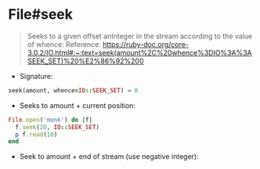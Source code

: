 # File#seek

> Seeks to a given offset anInteger in the stream according to the value of whence:
> Reference: https://ruby-doc.org/core-3.0.2/IO.html#:~:text=seek(amount%2C%20whence%3DIO%3A%3ASEEK_SET)%20%E2%86%92%200

- Signature:
```ruby
seek(amount, whence=IO::SEEK_SET) → 0
```

- Seeks to amount + current position:
```ruby
File.open('monk') do |f|
  f.seek(20, IO::SEEK_SET)
  p f.read(10)
end
```

- Seek to amount + end of stream (use negative integer):